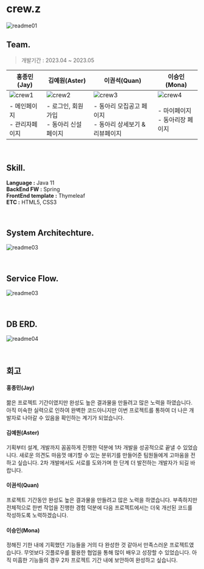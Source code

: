 # crew.z
![readme01](https://github.com/crew-z/crewz/assets/53293867/ceefa2a2-5fd8-4fe9-b208-03838b99705d)

## Team.
> 개발기간 : 2023.04 ~ 2023.05

| 홍종민(Jay)            | 김예원(Aster)                  | 이권석(Quan)                            | 이승인(Mona)             |
|---------------------|-----------------------------|--------------------------------------|-----------------------|
| ![crew1](https://github.com/crew-z/crewz/assets/53293867/e653e3c0-e403-4e7a-9f94-5ac4f06db95a)          | ![crew2](https://github.com/crew-z/crewz/assets/53293867/11f5fbe3-77db-4095-b935-1ab8fab097b6)                  | ![crew3](https://github.com/crew-z/crewz/assets/53293867/66691b48-f039-4995-bafd-a4917b5a6ff0)                           | ![crew4](https://github.com/crew-z/crewz/assets/53293867/60bb25c6-01e5-40b4-87b6-f060ece54f88)            |
| - 메인페이지<br>- 관리자페이지 | - 로그인, 회원가입<br>- 동아리 신설 페이지 | - 동아리 모집공고 페이지<br>- 동아리 상세보기 & 리뷰페이지 | - 마이페이지<br>- 동아리장 페이지 |

<br>

## Skill.
<b>Language :</b> Java 11 <br>
<b>BackEnd FW :</b> Spring <br>
<b>FrontEnd template :</b> Thymeleaf <br>
<b>ETC :</b> HTML5, CSS3

<br>

## System Architechture.
![readme03](https://github.com/crew-z/crewz/assets/53293867/a9967f1b-c9b2-4dba-94de-63b2334091de)


<br>

## Service Flow.
![readme03](https://github.com/crew-z/crewz/assets/53293867/d2df649e-20db-425e-b0ad-06f5b4c50698)

<br>

## DB ERD.
![readme04](https://github.com/crew-z/crewz/assets/53293867/8d5a7c65-3d8b-4271-bbc8-6eaf72fb1403)


<br>

## 회고

#### 홍종민(Jay)
짦은 프로젝트 기간이였지만 완성도 높은 결과물을 만들려고 많은 노력을 하였습니다. 
아직 미숙한 실력으로 인하여 완벽한 코드아니지만 이번 프로젝트를 통하여 더 나은 개발자로 나아갈 수 있음을 확인하는 계기가 되었습니다.

#### 김예원(Aster)
기획부터 설계, 개발까지 꼼꼼하게 진행한 덕분에 1차 개발을 성공적으로 끝낼 수 있었습니다. 
새로운 의견도 마음껏 얘기할 수 있는 분위기를 만들어준 팀원들에게 고마움을 전하고 싶습니다. 
2차 개발에서도 서로를 도와가며 한 단계 더 발전하는 개발자가 되길 바랍니다.

#### 이권석(Quan)
프로젝트 기간동안 완성도 높은 결과물을 만들려고 많은 노력을 하였습니다. 
부족하지만 전체적으로 한번 작업을 진행한 경험 덕분에 다음 프로젝트에서는 더욱 개선된 코드를 작성하도록 노력하겠습니다.

#### 이승인(Mona)
정해진 기한 내에 기획했던 기능들을 거의 다 완성한 것 같아서 만족스러운 프로젝트였습니다. 
무엇보다 깃플로우를 활용한 협업을 통해 많이 배우고 성장할 수 있었습니다. 
아직 미흡한 기능들의 경우 2차 프로젝트 기간 내에 보안하여 완성하고 싶습니다.
